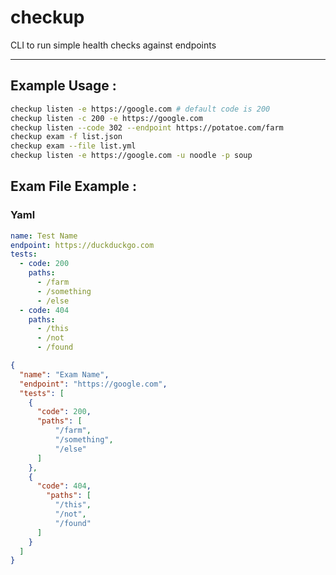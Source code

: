 # checkup
CLI to run simple health checks against endpoints 

---
## Example Usage :


``` bash
checkup listen -e https://google.com # default code is 200
checkup listen -c 200 -e https://google.com
checkup listen --code 302 --endpoint https://potatoe.com/farm
checkup exam -f list.json
checkup exam --file list.yml
checkup listen -e https://google.com -u noodle -p soup
```

## Exam File Example :

### Yaml
``` yaml
name: Test Name
endpoint: https://duckduckgo.com
tests:
  - code: 200
    paths:
      - /farm
      - /something
      - /else
  - code: 404
    paths:
      - /this
      - /not
      - /found
```

``` json
{
  "name": "Exam Name",
  "endpoint": "https://google.com",
  "tests": [
    {
      "code": 200,
      "paths": [
          "/farm",
          "/something",
          "/else"
      ]
    },
    {
      "code": 404,
        "paths": [
          "/this",
          "/not",
          "/found"
      ]
    }
  ]
}
```
